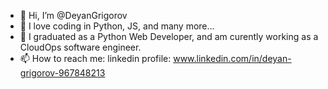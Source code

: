 - 👋 Hi, I’m @DeyanGrigorov
- 👀 I love coding in Python, JS, and many more...
- 🌱 I graduated as a Python Web Developer, and am curently working as a CloudOps software engineer.
- 📫 How to reach me: linkedin profile: www.linkedin.com/in/deyan-grigorov-967848213







<!---
DeyanGrigorov/DeyanGrigorov is a ✨ special ✨ repository because its `README.md` (this file) appears on your GitHub profile.
You can click the Preview link to take a look at your changes.
--->

